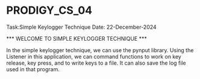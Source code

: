 # PRODIGY_CS_04 #
Task:Simple Keylogger Technique Date: 22-December-2024

*** WELCOME TO SIMPLE KEYLOGGER TECHNIQUE ***

In the simple keylogger technique, we can use the pynput library. Using the Listener in this application, we can command functions to work on key release, key press, and to write keys to a file. It can also save the log file used in that program. 
